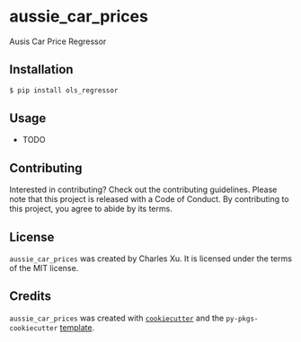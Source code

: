 # aussie_car_prices

Ausis Car Price Regressor

## Installation

```bash
$ pip install ols_regressor
```

## Usage

- TODO

## Contributing

Interested in contributing? Check out the contributing guidelines. Please note that this project is released with a Code of Conduct. By contributing to this project, you agree to abide by its terms.

## License

`aussie_car_prices` was created by Charles Xu. It is licensed under the terms of the MIT license.

## Credits

`aussie_car_prices` was created with [`cookiecutter`](https://cookiecutter.readthedocs.io/en/latest/) and the `py-pkgs-cookiecutter` [template](https://github.com/py-pkgs/py-pkgs-cookiecutter).
